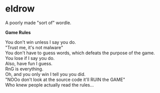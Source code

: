 # eldrow
A poorly made "sort of" wordle.


**Game Rules**

You don't win unless I say you do.<br />
"Trust me, it's not malware"<br />
You don't have to guess words, which defeats the purpose of the game.<br />
You lose if I say you do.<br />
Also, have fun I guess.<br />
RnG is everything.<br />
Oh, and you only win I tell you you did.<br />
"NOOo don't look at the source code it'll RUIN the GAME"<br />
Who knew people actually read the rules...<br />
